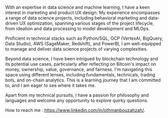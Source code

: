 With an expertise in data science and machine learning, I have a keen interest in marketing and product UX design. My experience encompasses a range of data science projects, including behavioral marketing and data-driven UX optimization, spanning various stages of the project lifecycle, from ideation and data processing to model development and MLOps.

Proficient in technical stacks such as Python/SQL, GCP (VertexAI, BigQuery, Data Studio), AWS (SageMaker, Redshift), and PowerBI, I am well-equipped to manage and deliver data science projects of varying complexities.

Beyond data science, I have been intrigued by blockchain technology and its potential use cases, particularly after reflecting on Bitcoin's impact on money, ownership, value, governance, and fairness. I'm navigating this space using different lenses, including fundamentals, technicals, trading bots, and on-chain analytics. This is a learning journey that I am committed to, and I am eager to see where it takes me.

Apart from my technical pursuits, I have a passion for philosophy and languages and welcome any opportunity to explore quirky questions.

How to reach me : https://www.linkedin.com/in/othmanbouzahzah/.   

<!---
offmann/offmann is a ✨ special ✨ repository because its `README.md` (this file) appears on your GitHub profile.
You can click the Preview link to take a look at your changes.
--->
